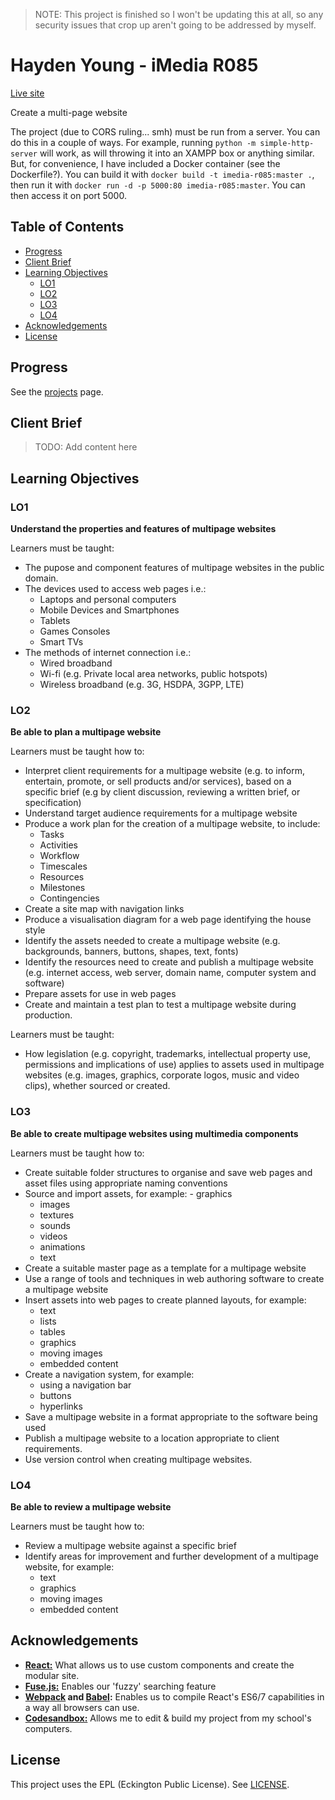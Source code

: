 > NOTE: This project is finished so I won't be updating this at all, so any security issues that crop up aren't going to be addressed by myself.

# Hayden Young - iMedia R085

[Live site](https://imedia-r085.netlify.com/#/)

Create a multi-page website

The project (due to CORS ruling... smh) must be run from a server. You can do this in a couple of ways.
For example, running `python -m simple-http-server` will work, as will throwing it into an XAMPP box
or anything similar. But, for convenience, I have included a Docker container (see the Dockerfile?).
You can build it with `docker build -t imedia-r085:master .`, then run it with
`docker run -d -p 5000:80 imedia-r085:master`. You can then access it on port 5000.

## Table of Contents

- [Progress](#progress)
- [Client Brief](#client-brief)
- [Learning Objectives](#learning-objectives)
  - [LO1](#lo1)
  - [LO2](#lo2)
  - [LO3](#lo3)
  - [LO4](#lo4)
- [Acknowledgements](#acknowledgements)
- [License](#license)

## Progress

See the [projects](https://github.com/eckington/youngh-imedia-r085/projects/1) page.

## Client Brief

> TODO: Add content here

## Learning Objectives

### LO1

**Understand the properties and features of multipage websites**

Learners must be taught:

- The pupose and component features of multipage websites in the public domain.
- The devices used to access web pages i.e.:
  - Laptops and personal computers
  - Mobile Devices and Smartphones
  - Tablets
  - Games Consoles
  - Smart TVs
- The methods of internet connection i.e.:
  - Wired broadband
  - Wi-fi (e.g. Private local area networks, public hotspots)
  - Wireless broadband (e.g. 3G, HSDPA, 3GPP, LTE)

### LO2

**Be able to plan a multipage website**

Learners must be taught how to:

- Interpret client requirements for a multipage website (e.g. to inform,
  entertain, promote, or sell products and/or services), based on a specific
  brief (e.g by client discussion, reviewing a written brief, or specification)
- Understand target audience requirements for a multipage website
- Produce a work plan for the creation of a multipage website, to include:
  - Tasks
  - Activities
  - Workflow
  - Timescales
  - Resources
  - Milestones
  - Contingencies
- Create a site map with navigation links
- Produce a visualisation diagram for a web page identifying the house style
- Identify the assets needed to create a multipage website (e.g. backgrounds,
  banners, buttons, shapes, text, fonts)
- Identify the resources need to create and publish a multipage website (e.g.
  internet access, web server, domain name, computer system and software)
- Prepare assets for use in web pages
- Create and maintain a test plan to test a multipage website during
  production.

Learners must be taught:

- How legislation (e.g. copyright, trademarks, intellectual property use,
  permissions and implications of use) applies to assets used in multipage
  websites (e.g. images, graphics, corporate logos, music and video clips),
  whether sourced or created.

### LO3

**Be able to create multipage websites using multimedia components**

Learners must be taught how to:

- Create suitable folder structures to organise and save web pages and asset files using appropriate naming
  conventions
- Source and import assets, for example: - graphics
  - images
  - textures
  - sounds
  - videos
  - animations
  - text
- Create a suitable master page as a template for a multipage website
- Use a range of tools and techniques in web authoring software to create a multipage website
- Insert assets into web pages to create planned layouts, for example:
  - text
  - lists
  - tables
  - graphics
  - moving images
  - embedded content
- Create a navigation system, for example:
  - using a navigation bar
  - buttons
  - hyperlinks
- Save a multipage website in a format appropriate to the software being used
- Publish a multipage website to a location appropriate to client requirements.
- Use version control when creating multipage websites.

### LO4

**Be able to review a multipage website**

Learners must be taught how to:

- Review a multipage website against a specific brief
- Identify areas for improvement and further development of a multipage website, for example:
  - text
  - graphics
  - moving images
  - embedded content

## Acknowledgements

- [**React:**](https://reactjs.org) What allows us to use custom components and create the modular site.
- [**Fuse.js:**](https://fusejs.io) Enables our 'fuzzy' searching feature
- **[Webpack](https://webpack.js.org) and [Babel](https://babeljs.io):** Enables us to compile React's ES6/7 capabilities in a way all browsers can use.
- [**Codesandbox:**](https://codesandbox.io) Allows me to edit & build my project from my school's computers.

## License

This project uses the EPL (Eckington Public License). See [LICENSE](https://github.com/eckington/youngh-imedia-r085/blob/master/LICENSE).
